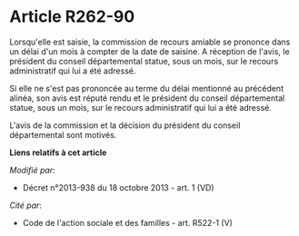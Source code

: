 # Article R262-90

Lorsqu'elle est saisie, la commission de recours amiable se prononce dans un délai d'un mois à compter de la date de saisine.
A réception de l'avis, le président du conseil départemental statue, sous un mois, sur le recours administratif qui lui a été
adressé. 

Si elle ne s'est pas prononcée au terme du délai mentionné au précédent alinéa, son avis est réputé rendu et le président du
conseil départemental statue, sous un mois, sur le recours administratif qui lui a été adressé. 

L'avis de la commission et la décision du président du conseil départemental sont motivés.

**Liens relatifs à cet article**

_Modifié par_:

  - Décret n°2013-938 du 18 octobre 2013 - art. 1 (VD)

_Cité par_:

  - Code de l'action sociale et des familles - art. R522-1 (V)
